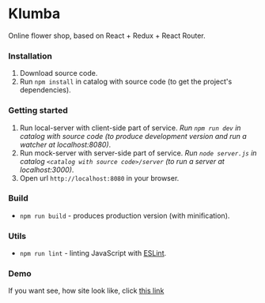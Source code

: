 # Klumba

Online flower shop, based on React + Redux + React Router.


### Installation

1. Download source code.
2. Run `npm install` in catalog with source code (to get the project's dependencies).


### Getting started

1. Run local-server with client-side part of service.
*Run `npm run dev` in catalog with source code (to produce development version and run a watcher at localhost:8080)*.
2. Run mock-server with server-side part of service.
*Run `node server.js` in catalog `<catalog with source code>/server` (to run a server at localhost:3000)*.
3. Open url `http://localhost:8080` in your browser.


### Build

- `npm run build` - produces production version (with minification).


### Utils

- `npm run lint` - linting JavaScript with [ESLint](http://eslint.org/).

### Demo

If you want see, how site look like, click [this link](https://kanastasiya.github.io/Klumba/)
